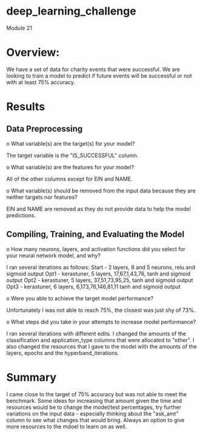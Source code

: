 # deep_learning_challenge
Module 21


# Overview: 
We have a set of data for charity events that were successful.  We are looking to train a model to predict if future events will be successful or not with at least 75% accuracy.

# Results
## Data Preprocessing
o	What variable(s) are the target(s) for your model?

The target variable is the "IS_SUCCESSFUL" column.

o	What variable(s) are the features for your model?

All of the other columns except for EIN and NAME.

o	What variable(s) should be removed from the input data because they are neither targets nor features?

EIN and NAME are removed as they do not provide data to help the model predictions.

## Compiling, Training, and Evaluating the Model
o	How many neurons, layers, and activation functions did you select for your neural network model, and why?

I ran several iterations as follows:
Start - 2 layers, 8 and 5 neurons, relu and sigmoid output
Opt1 - kerastuner, 5 layers, 17,67,1,43,76, tanh and sigmoid output
Opt2 - kerastuner, 5 layers, 37,51,73,95,25, tanh and sigmoid output
Opt3 - kerastuner, 6 layers, 6,173,76,146,81,11 tanh and sigmoid output

o	Were you able to achieve the target model performance?

Unfortunately I was not able to reach 75%, the closest was just shy of 73%.

o	What steps did you take in your attempts to increase model performance?

I ran several iterations with different edits.  I changed the amounts of the classification and application_type columns that were allocated to "other".  I also changed the resources that I gave to the model with the amounts of the layers, epochs and the hyperband_iterations.

# Summary 

I came close to the target of 75% accuracy but was not able to meet the benchmark.  Some ideas for increasing that amount given the time and resources would be to change the model/test percentages, try further variations on the input data - especially thinking about the "ask_amt" column to see what changes that would bring.  Always an option to give more resources to the mdoel to learn on as well.
